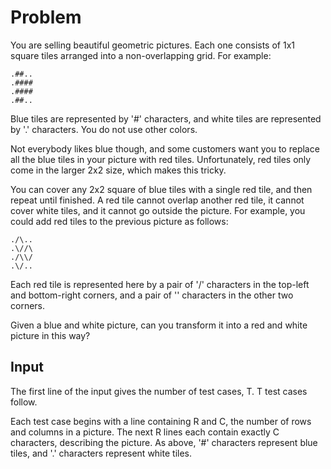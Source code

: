 # Problem

You are selling beautiful geometric pictures. Each one consists of 1x1 square tiles arranged into a non-overlapping grid. For example:

    .##..
    .####
    .####
    .##..

Blue tiles are represented by '#' characters, and white tiles are represented by '.' characters. You do not use other colors.

Not everybody likes blue though, and some customers want you to replace all the blue tiles in your picture with red tiles. Unfortunately, red tiles only come in the larger 2x2 size, which makes this tricky.

You can cover any 2x2 square of blue tiles with a single red tile, and then repeat until finished. A red tile cannot overlap another red tile, it cannot cover white tiles, and it cannot go outside the picture. For example, you could add red tiles to the previous picture as follows:

    ./\..
    .\//\
    ./\\/
    .\/..

Each red tile is represented here by a pair of '/' characters in the top-left and bottom-right corners, and a pair of '\' characters in the other two corners.

Given a blue and white picture, can you transform it into a red and white picture in this way?

## Input

The first line of the input gives the number of test cases, T. T test cases follow.

Each test case begins with a line containing R and C, the number of rows and columns in a picture. The next R lines each contain exactly C characters, describing the picture. As above, '#' characters represent blue tiles, and '.' characters represent white tiles.
